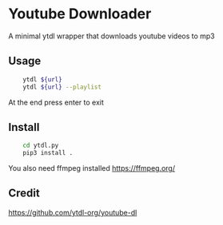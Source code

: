 # Youtube Downloader
A minimal ytdl wrapper that downloads youtube videos to mp3

## Usage
```bash
    ytdl ${url}
    ytdl ${url} --playlist
``` 
At the end press enter to exit

## Install
```bash
    cd ytdl.py
    pip3 install .
```
You also need ffmpeg installed
https://ffmpeg.org/


## Credit
https://github.com/ytdl-org/youtube-dl